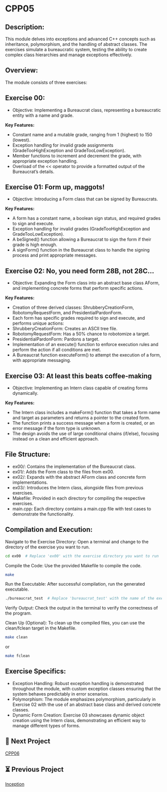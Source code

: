 # CPP05


## Description:

This module delves into exceptions and advanced C++ concepts such as inheritance, polymorphism, and the handling of abstract classes. The exercises simulate a bureaucratic system, testing the ability to create complex class hierarchies and manage exceptions effectively.
## Overview:

The module consists of three exercises:

## Exercise 00:
- Objective: Implementing a Bureaucrat class, representing a bureaucratic entity with a name and grade.
  
**Key Features:**
- Constant name and a mutable grade, ranging from 1 (highest) to 150 (lowest).
- Exception handling for invalid grade assignments (GradeTooHighException and GradeTooLowException).
- Member functions to increment and decrement the grade, with appropriate exception handling.
- Overload of the << operator to provide a formatted output of the Bureaucrat’s details.
## Exercise 01: Form up, maggots!
- Objective: Introducing a Form class that can be signed by Bureaucrats.

**Key Features:**
- A form has a constant name, a boolean sign status, and required grades to sign and execute.
- Exception handling for invalid grades (GradeTooHighException and GradeTooLowException).
- A beSigned() function allowing a Bureaucrat to sign the form if their grade is high enough.
- A signForm() function in the Bureaucrat class to handle the signing process and print appropriate messages.
## Exercise 02: No, you need form 28B, not 28C...
- Objective: Expanding the Form class into an abstract base class AForm, and implementing concrete forms that perform specific actions.

**Key Features:**
- Creation of three derived classes: ShrubberyCreationForm, RobotomyRequestForm, and PresidentialPardonForm.
- Each form has specific grades required to sign and execute, and performs unique actions:
- ShrubberyCreationForm: Creates an ASCII tree file.
- RobotomyRequestForm: Has a 50% chance to robotomize a target.
- PresidentialPardonForm: Pardons a target.
- Implementation of an execute() function to enforce execution rules and perform the action if all conditions are met.
- A Bureaucrat function executeForm() to attempt the execution of a form, with appropriate messaging.

## Exercise 03: At least this beats coffee-making
- Objective: Implementing an Intern class capable of creating forms dynamically.
  
**Key Features:**
- The Intern class includes a makeForm() function that takes a form name and target as parameters and returns a pointer to the created form.
- The function prints a success message when a form is created, or an error message if the form type is unknown.
- The design avoids the use of large conditional chains (if/else), focusing instead on a clean and efficient approach.

## File Structure: 
- ex00/: Contains the implementation of the Bureaucrat class.
- ex01/: Adds the Form class to the files from ex00.
- ex02/: Expands with the abstract AForm class and concrete form implementations.
- ex03/: Introduces the Intern class, alongside files from previous exercises.
- Makefile: Provided in each directory for compiling the respective exercises.
- main.cpp: Each directory contains a main.cpp file with test cases to demonstrate the functionality.
## Compilation and Execution:

Navigate to the Exercise Directory: Open a terminal and change to the directory of the exercise you want to run.
 ```bash
cd ex00  # Replace 'ex00' with the exercise directory you want to run
```
Compile the Code: Use the provided Makefile to compile the code.
 ```bash
make
```
Run the Executable: After successful compilation, run the generated executable.
```bash
./bureaucrat_test  # Replace 'bureaucrat_test' with the name of the executable for the exercise
```
Verify Output: Check the output in the terminal to verify the correctness of the program.
   
Clean Up (Optional): To clean up the compiled files, you can use the clean/fclean target in the Makefile.
 ```bash
make clean
```
or 
 ```bash
make fclean
```

## Exercise Specifics:

- Exception Handling: Robust exception handling is demonstrated throughout the module, with custom exception classes ensuring that the system behaves predictably in error scenarios.
- Polymorphism: The module emphasizes polymorphism, particularly in Exercise 02 with the use of an abstract base class and derived concrete classes.
- Dynamic Form Creation: Exercise 03 showcases dynamic object creation using the Intern class, demonstrating an efficient way to manage different types of forms.

## 🚀 Next Project

[CPP06](https://github.com/adhaka-afk/CPP06)

## ⏳ Previous Project

[Inception](https://github.com/adhaka-afk/Inception)


